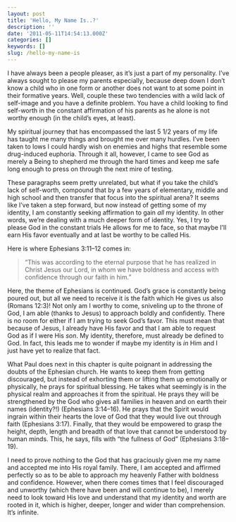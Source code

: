 ```yaml
---
layout: post
title: 'Hello, My Name Is..?'
description: ''
date: '2011-05-11T14:54:13.000Z'
categories: []
keywords: []
slug: /hello-my-name-is
---
```


I have always been a people pleaser, as it’s just a part of my personality. I’ve always sought to please my parents especially, because deep down I don’t know a child who in one form or another does not want to at some point in their formative years. Well, couple these two tendencies with a wild lack of self-image and you have a definite problem. You have a child looking to find self-worth in the constant affirmation of his parents as he alone is not worthy enough (in the child’s eyes, at least).

My spiritual journey that has encompassed the last 5 1/2 years of my life has taught me many things and brought me over many hurdles. I’ve been taken to lows I could hardly wish on enemies and highs that resemble some drug-induced euphoria. Through it all, however, I came to see God as merely a Being to shepherd me through the hard times and keep me safe long enough to press on through the next mire of testing.

These paragraphs seem pretty unrelated, but what if you take the child’s lack of self-worth, compound that by a few years of elementary, middle and high school and then transfer that focus into the spiritual arena? It seems like I’ve taken a step forward, but now instead of getting some of my identity, I am constantly seeking affirmation to gain _all_ my identity. In other words, we’re dealing with a much deeper form of identity. Yes, I try to please God in the constant trials He allows for me to face, so that maybe I’ll earn His favor eventually and at last be worthy to be called His.

Here is where Ephesians 3:11–12 comes in:

> “This was according to the eternal purpose that he has realized in Christ Jesus our Lord, in whom we have boldness and access with confidence through our faith in him.”

Here, the theme of Ephesians is continued. God’s grace is constantly being poured out, but all we need to receive it is the faith which He gives us also (Romans 12:3)! Not only am I worthy to come, sniveling up to the throne of God, I am able (thanks to Jesus) to approach boldly and confidently. There is no room for either if I am trying to seek God’s favor. This must mean that because of Jesus, I already have His favor and that I am able to request God as if I were His _son_. My identity, therefore, must already be defined to God. In fact, this leads me to wonder if maybe my identity is _in_ Him and I just have yet to realize that fact.

What Paul does next in this chapter is quite poignant in addressing the doubts of the Ephesian church. He wants to keep them from getting discouraged, but instead of exhorting them or lifting them up emotionally or physically, he prays for spiritual blessing. He takes what seemingly is in the physical realm and approaches it from the spiritual. He prays they will be strengthened by the God who gives all families in heaven and on earth their names (identity?!) (Ephesians 3:14–16). He prays that the Spirit would ingrain within their hearts the love of God that they would live out through faith (Ephesians 3:17). Finally, that they would be empowered to grasp the height, depth, length and breadth of that love that cannot be understood by human minds. This, he says, fills with “the fullness of God” (Ephesians 3:18–19).

I need to prove nothing to the God that has graciously given me my name and accepted me into His royal family. There, I am accepted and affirmed perfectly so as to be able to approach my heavenly Father with boldness and confidence. However, when there comes times that I feel discouraged and unworthy (which there have been and will continue to be), I merely need to look toward His love and understand that my identity and worth are rooted in it, which is higher, deeper, longer and wider than comprehension. It’s infinite.
